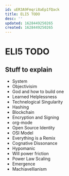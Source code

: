 ```yaml
---
id: uER3A9Fmqri8aEp1fQack
title: ELI5 TODO
desc: ''
updated: 1628449250265
created: 1628449250265
---
```

# ELI5 TODO
Stuff to explain
----------------

*   System
*   Objectivisim
*   God and how to build one
*   Learned Helplessness
*   Technelogical Singularity
*   Hashing
*   Blockchain
*   Encryption and Signing
*   org-mode
*   Open Source Identity
*   OSI Model
*   Everything is a Remix
*   Cognative Dissonance
*   Hypomanic
*   Will power friction
*   Power Law Scaling
*   Emergence
*   Machiavellianism
